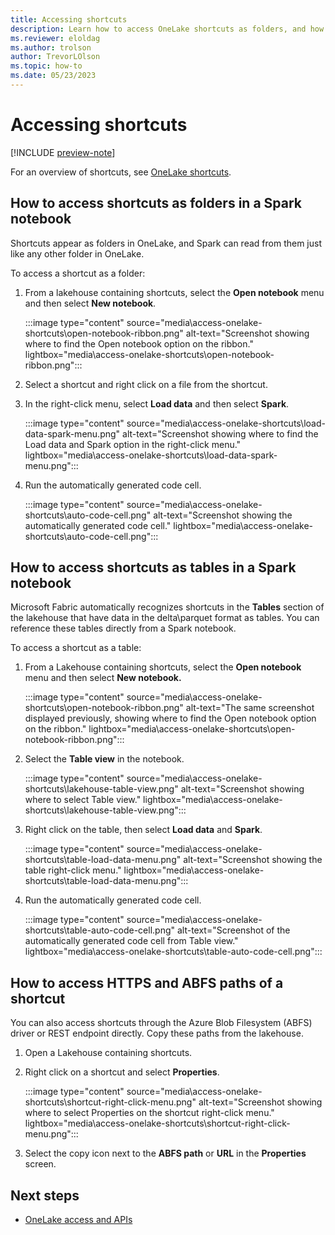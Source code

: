 ```yaml
---
title: Accessing shortcuts
description: Learn how to access OneLake shortcuts as folders, and how to access shortcuts as tables, in a Spark notebook.
ms.reviewer: eloldag
ms.author: trolson
author: TrevorLOlson
ms.topic: how-to
ms.date: 05/23/2023
---
```


# Accessing shortcuts

[!INCLUDE [preview-note](../includes/preview-note.md)]

For an overview of shortcuts, see [OneLake shortcuts](onelake-shortcuts.md).

## How to access shortcuts as folders in a Spark notebook

Shortcuts appear as folders in OneLake, and Spark can read from them just like any other folder in OneLake.

To access a shortcut as a folder:

1. From a lakehouse containing shortcuts, select the **Open notebook** menu and then select **New notebook**.

   :::image type="content" source="media\access-onelake-shortcuts\open-notebook-ribbon.png" alt-text="Screenshot showing where to find the Open notebook option on the ribbon." lightbox="media\access-onelake-shortcuts\open-notebook-ribbon.png":::

1. Select a shortcut and right click on a file from the shortcut.

1. In the right-click menu, select **Load data** and then select **Spark**.

   :::image type="content" source="media\access-onelake-shortcuts\load-data-spark-menu.png" alt-text="Screenshot showing where to find the Load data and Spark option in the right-click menu." lightbox="media\access-onelake-shortcuts\load-data-spark-menu.png":::

1. Run the automatically generated code cell.

   :::image type="content" source="media\access-onelake-shortcuts\auto-code-cell.png" alt-text="Screenshot showing the automatically generated code cell." lightbox="media\access-onelake-shortcuts\auto-code-cell.png":::

## How to access shortcuts as tables in a Spark notebook

Microsoft Fabric automatically recognizes shortcuts in the **Tables** section of the lakehouse that have data in the delta\parquet format as tables. You can reference these tables directly from a Spark notebook.

To access a shortcut as a table:

1. From a Lakehouse containing shortcuts, select the **Open notebook** menu and then select **New notebook.**

   :::image type="content" source="media\access-onelake-shortcuts\open-notebook-ribbon.png" alt-text="The same screenshot displayed previously, showing where to find the Open notebook option on the ribbon." lightbox="media\access-onelake-shortcuts\open-notebook-ribbon.png":::

1. Select the **Table view** in the notebook.

   :::image type="content" source="media\access-onelake-shortcuts\lakehouse-table-view.png" alt-text="Screenshot showing where to select Table view." lightbox="media\access-onelake-shortcuts\lakehouse-table-view.png":::

1. Right click on the table, then select **Load data** and **Spark**.

   :::image type="content" source="media\access-onelake-shortcuts\table-load-data-menu.png" alt-text="Screenshot showing the table right-click menu." lightbox="media\access-onelake-shortcuts\table-load-data-menu.png":::

1. Run the automatically generated code cell.

   :::image type="content" source="media\access-onelake-shortcuts\table-auto-code-cell.png" alt-text="Screenshot of the automatically generated code cell from Table view." lightbox="media\access-onelake-shortcuts\table-auto-code-cell.png":::

## How to access HTTPS and ABFS paths of a shortcut

You can also access shortcuts through the Azure Blob Filesystem (ABFS) driver or REST endpoint directly. Copy these paths from the lakehouse.

1. Open a Lakehouse containing shortcuts.

1. Right click on a shortcut and select **Properties**.

   :::image type="content" source="media\access-onelake-shortcuts\shortcut-right-click-menu.png" alt-text="Screenshot showing where to select Properties on the shortcut right-click menu." lightbox="media\access-onelake-shortcuts\shortcut-right-click-menu.png":::

1. Select the copy icon next to the **ABFS path** or **URL** in the **Properties** screen.

## Next steps

- [OneLake access and APIs](onelake-access-api.md)
